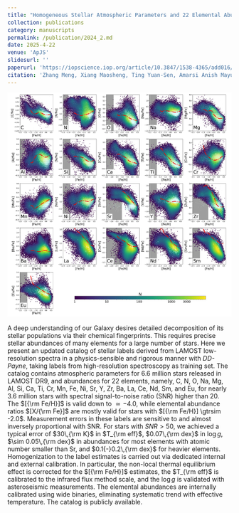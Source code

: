 ```yaml
---
title: "Homogeneous Stellar Atmospheric Parameters and 22 Elemental Abundances for FGK Stars Derived From LAMOST Low-resolution Spectra with DD-PAYNE"
collection: publications
category: manuscripts
permalink: /publication/2024_2.md
date: 2025-4-22
venue: 'ApJS'
slidesurl: ''
paperurl: 'https://iopscience.iop.org/article/10.3847/1538-4365/add016/pdf'
citation: 'Zhang Meng, Xiang Maosheng, Ting Yuan-Sen, Amarsi Anish Mayur, Zhang Hua-Wei, Shi Jianrong, Yuan Haibo, Li Haining, <strong>Wang Jiahui</strong>, Wu Yaqian, Wu Tianmin, Mou Lanya, Yan Hong-Liang and Liu Jifeng, 2025, ApJS, 279, 5. doi:10.3847/1538-4365/add016'
---
```


![这是图片](../images/pub/zhang2.png)

A deep understanding of our Galaxy desires detailed decomposition of its stellar populations via their chemical fingerprints. This requires precise stellar abundances of many elements for a large number of stars. Here we present an updated catalog of stellar labels derived from LAMOST low-resolution spectra in a physics-sensible and rigorous manner with *DD-Payne*, taking labels from high-resolution spectroscopy as training set. The catalog contains atmospheric parameters for 6.6 million stars released in LAMOST DR9, and abundances for 22 elements, namely, C, N, O, Na, Mg, Al, Si, Ca, Ti, Cr, Mn, Fe, Ni, Sr, Y, Zr, Ba, La, Ce, Nd, Sm, and Eu, for nearly 3.6 million stars with spectral signal-to-noise ratio (SNR) higher than 20. The $[{\rm Fe/H}]$ is valid down to $\simeq -4.0$, while elemental abundance ratios $[X/{\rm Fe}]$ are mostly valid for stars with $[{\rm Fe/H}] \gtrsim -2.0$. Measurement errors in these labels are sensitive to and almost inversely proportional with SNR. For stars with $SNR > 50$, we achieved a typical error of $30\,{\rm K}$ in $T_{\rm eff}$, $0.07\,{\rm dex}$ in $\log g$, $\sim 0.05\,{\rm dex}$ in abundances for most elements with atomic number smaller than Sr, and $0.1{-}0.2\,{\rm dex}$ for heavier elements. Homogenization to the label estimates is carried out via dedicated internal and external calibration. In particular, the non-local thermal equilibrium effect is corrected for the $[{\rm Fe/H}]$ estimates, the $T_{\rm eff}$ is calibrated to the infrared flux method scale, and the $\log g$ is validated with asteroseismic measurements. The elemental abundances are internally calibrated using wide binaries, eliminating systematic trend with effective temperature. The catalog is publicly available.

